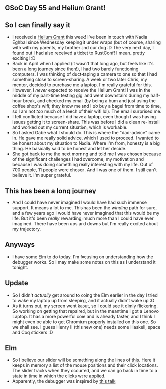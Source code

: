 ## GSoC Day 55 and Helium Grant!

## So I can finally say it
- I received a [Helium Grant](https://www.heliumgrant.org/) this week! I've been in touch with 
  Nadia Eghbal since Wednesday keeping it under wraps (but of course, sharing with with my parents,
  my brother and our dog :D The very next day, I found out I had also received a ticket to RustConf!
  I mean..pretty exciting! :D
- Back in April when I applied (it wasn't that long ago, but feels like it's been a long journey
  since then!), I had two barely functioning computers. I was thinking of duct-taping a camera
  to one so that I had something close to screen-sharing. A week or two later Chris, my mentor,
  decided to purchase me a laptop. I'm really grateful for this.
- However, I *never* expected to receive the Helium Grant! I was in the middle of my part-time
  testing gig, and went downstairs during my half-hour break, and checked my email (by being a bum
  and just using the coffee shop's wifi; they know me and I *do* buy a bagel from time to time,
  so I am not *too* much of a leech of their wifi lol). The email surprised me.
- I felt conflicted because I did have a laptop, even though I was having issues getting it to screen-share.
  This was before I did a clean re-install and worked out my current situation, which is workable.
- So I asked Gabe what I should do. This is where the "dad-advice" came in. He gave me really solid advice,
  which I used to proceed. I wanted to be honest about my situation to Nadia. Where I'm from, honesty is a
  big thing. He basically said to be honest and let her decide.
- She got back to me the next morning and told me I was chosen because of the significant challenges I had
  overcome, my motivation and because I was doing something really interesting with my life. Out of 700 people,
  11 people were chosen. And I was one of them. I still can't believe it. I'm super grateful.
  
## This has been a long journey
 - And I could have never imagined I would have had such immense support. It means a lot to me. 
   This has been the *winding* path for sure, and a few years ago I would have never imagined that this would be
   my life. But it's been *really* rewarding; much more than I could have ever imagined. There have been ups and downs
   but I'm really excited about my trajectory.
   
## Anyways
 - I have some Elm to do today. I'm focusing on understanding how the debugger works. So I may make some notes on
   this as I understand it tonight. 
## Update
 - So I didn't *actually* get around to doing the Elm earlier in the day I tried to wake my laptop
   up from sleeping, and it actually didn't wake up :O
 - As it turns out, my screen went kaput, so I could see it dimly flickering. So working on getting that repaired,
   but in the meantime I got a Lenovo Laptop. It has a more powerful core and is already faster, and I think I might
   even be able to get Chromium properly installed on this one. So we shall see. I guess Henry II (this new one) needs
   some Haskell, space and Coq stickers :D
   
 ## Elm
  - So I believe our slider will be something along the lines of [this](http://debug.elm-lang.org/edit/Stamps.elm).
    Here it keeps in memory a list of the mouse positions and their click locations. The slider tracks when they occurred,
    and we can go back in time to a state in time in which the clicks were applied.
  - Apparently, the debugger was inspired by [this talk](https://www.youtube.com/watch?v=PUv66718DII)
 
